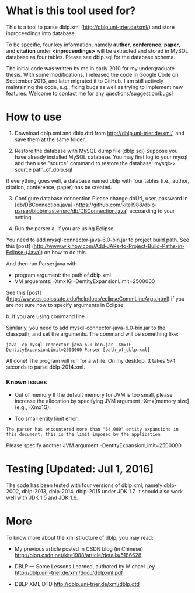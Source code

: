 
# What is this tool used for? 
This is a tool to parse dblp.xml (http://dblp.uni-trier.de/xml/) and store inproceedings into database.

To be specific, four key information, namely **author**, **conference**, **paper**, and **citation** under **\<inproceedings\>** will be extracted and stored in MySQL database as four tables. Please see dblp.sql for the database schema.

The initial code was written by me in early 2010 for my undergraduate thesis. With some modifications, I released the code in Google Code on September 2013, and later migrated it to GitHub. I am still actively maintaining the code, e.g., fixing bugs as well as trying to implement new features. Welcome to contact me for any questions/suggestion/bugs!

# How to use
1. Download dblp.xml and dblp.dtd from http://dblp.uni-trier.de/xml/, and save them at the same folder.


2. Restore the database with MySQL dump file (dblp.sql)
Suppose you have already installed MySQL database. 
You may first log to your mysql and then use "source" command to restore the database:
mysql>> source path_of_dblp.sql

If everything goes well, a database named dblp with four tables (i.e., author, citation, conference, paper) has be created.


3. Configure database connection
Please change dbUrl, user, password in [db/DBConnection.java] (https://github.com/kite1988/dblp-parser/blob/master/src/db/DBConnection.java) accoarding to your setting.


4. Run the parser
a. If you are using Eclipse

You need to add mysql-connector-java-6.0-bin.jar to project build path. 
See this [post] (http://www.wikihow.com/Add-JARs-to-Project-Build-Paths-in-Eclipse-(Java)) on how to do this.

And then run Parser.java with 
* program argument: the path of dblp.xml
* VM arguemnts: -Xmx1G -DentityExpansionLimit=2500000

See this [post] (http://www.cs.colostate.edu/helpdocs/eclipseCommLineArgs.html) if you are not sure how to specify 
arguments in Eclipse.


b. If you are using command line

Similarly, you need to add mysql-connector-java-6.0-bin.jar to the classpath, and set the arguments. The command will be something like:
```
java -cp mysql-connector-java-6.0-bin.jar -Xmx1G -DentityExpansionLimit=2500000 Parser [path_of_dblp.xml]
```

All done!
The program will run for a while. On my desktop, tt takes 974 seconds to parse dblp-2014.xml.

### Known issues
* Out of memory
If the default memory for JVM is too small, please increase the allocation by specifying JVM argument -Xmx[memory size] (e.g., -Xmx1G).

* Too small entity limit error:
```
The parser has encountered more than "64,000" entity expansions in this document; this is the limit imposed by the application
```
Please specify another JVM argument -DentityExpansionLimit=2500000


# Testing [Updated: Jul 1, 2016]
The code has been tested with four versions of dblp.xml, namely dblp-2002, dblp-2013, dblp-2014, dblp-2015 under JDK 1.7. It should also work well with JDK 1.5 and JDK 1.6. 


# More
To know more about the xml structure of dblp, you may read:

- My previous article posted in CSDN blog (in Chinese)
http://blog.csdn.net/kite1988/article/details/5186628

- DBLP — Some Lessons Learned, authored by Michael Ley.
http://dblp.uni-trier.de/xml/docu/dblpxml.pdf

- DBLP XML DTD
http://dblp.uni-trier.de/xml/dblp.dtd
